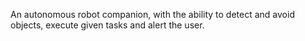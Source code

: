 An autonomous robot companion, with the ability to detect and avoid objects, execute given tasks and alert the user.​